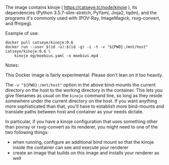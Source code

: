 The image contains kinoje ( https://catseye.tc/node/kinoje ), its dependencies (Python 3.5.7-slim-stretch, PyYaml, Jinja2, tqdm), and the programs it's commonly used with (POV-Ray, ImageMagick, rsvg-convert, and ffmpeg).

Example of use:

    docker pull catseye/kinoje:0.6
    docker run --user $(id -u):$(id -g) -i -t -v "${PWD}:/mnt/host" catseye/kinoje:0.6 \
        kinoje eg/moebius.yaml -o moebius.mp4

Notes:

This Docker image is fairly experimental. Please don't lean on it too heavily.

The `-v "${PWD}:/mnt/host"` option in the above bind-mounts the current directory on the host to the working directory in the container.  This lets you give filenames as usual on the `kinoje` command line, so long as they reside somewhere under the current directory on the host.  If you want anything more sophisticated than that, you'll have to establish more bind-mounts and translate paths between host and container as your needs dictate.

In particular, if you have a kinoje configuration that uses something other than povray or rsvg-convert as its renderer, you might need to one of the two following things:
*   when running, configure an additional bind mount so that the kinoje inside the container can see and execute your renderer
*   create an image that builds on this image and installs your renderer as well
